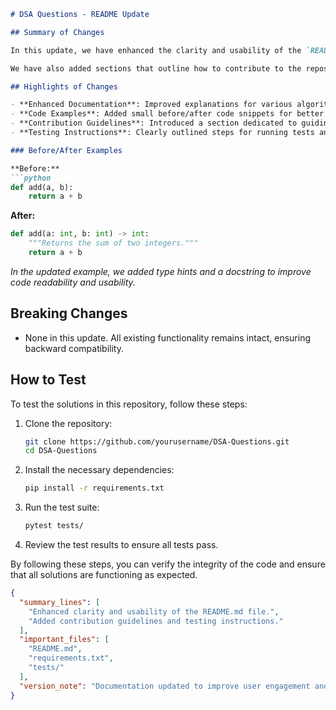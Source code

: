 ```markdown
# DSA Questions - README Update

## Summary of Changes

In this update, we have enhanced the clarity and usability of the `README.md` file for the DSA Questions repository. The primary goal was to improve the documentation by providing clearer instructions and more detailed examples for users looking to understand and utilize the data structures and algorithms (DSA) solutions available in this repository. This update aims to foster better engagement from developers and learners alike, ensuring they can easily navigate and contribute to the project.

We have also added sections that outline how to contribute to the repository, along with a clear guide on how to test the provided solutions. This will help new contributors understand the contribution process and enable them to run tests effectively, ensuring the integrity of the codebase.

## Highlights of Changes

- **Enhanced Documentation**: Improved explanations for various algorithms and data structures.
- **Code Examples**: Added small before/after code snippets for better clarity.
- **Contribution Guidelines**: Introduced a section dedicated to guiding potential contributors.
- **Testing Instructions**: Clearly outlined steps for running tests and verifying solutions.

### Before/After Examples

**Before:**
```python
def add(a, b):
    return a + b
```

**After:**
```python
def add(a: int, b: int) -> int:
    """Returns the sum of two integers."""
    return a + b
```
*In the updated example, we added type hints and a docstring to improve code readability and usability.*

## Breaking Changes

- None in this update. All existing functionality remains intact, ensuring backward compatibility.

## How to Test

To test the solutions in this repository, follow these steps:

1. Clone the repository:
   ```bash
   git clone https://github.com/yourusername/DSA-Questions.git
   cd DSA-Questions
   ```

2. Install the necessary dependencies:
   ```bash
   pip install -r requirements.txt
   ```

3. Run the test suite:
   ```bash
   pytest tests/
   ```

4. Review the test results to ensure all tests pass.

By following these steps, you can verify the integrity of the code and ensure that all solutions are functioning as expected.

```json
{
  "summary_lines": [
    "Enhanced clarity and usability of the README.md file.",
    "Added contribution guidelines and testing instructions."
  ],
  "important_files": [
    "README.md",
    "requirements.txt",
    "tests/"
  ],
  "version_note": "Documentation updated to improve user engagement and clarity."
}
```
```
